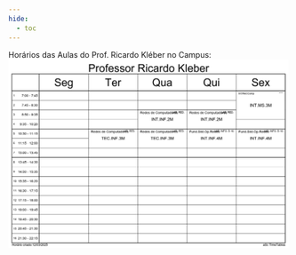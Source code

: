 ```yaml
---
hide:
  - toc
---
```

Horários das Aulas do Prof. Ricardo Kléber no Campus:
![Horários](./assets/images/horarios_rk.png)

